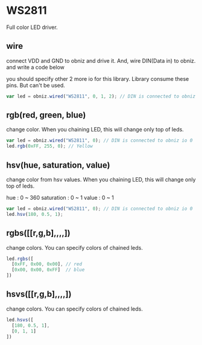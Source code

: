 # WS2811
Full color LED driver.


## wire
connect VDD and GND to obniz and drive it.
And, wire DIN(Data in) to obniz. and write a code below

you should specify other 2 more io for this library.
Library consume these pins. But can't be used.

```Javascript
var led = obniz.wired("WS2811", 0, 1, 2); // DIN is connected to obniz io 0. you can't use 1 and 2.
```

## rgb(red, green, blue)
change color.
When you chaining LED, this will change only top of leds.
```Javascript
var led = obniz.wired("WS2811", 0); // DIN is connected to obniz io 0
led.rgb(0xFF, 255, 0); // Yellow
```

## hsv(hue, saturation, value)
change color from hsv values.
When you chaining LED, this will change only top of leds.

hue : 0 ~ 360
saturation : 0 ~ 1
value : 0 ~ 1
```Javascript
var led = obniz.wired("WS2811", 0); // DIN is connected to obniz io 0
led.hsv(180, 0.5, 1);
```

## rgbs([[r,g,b],,,,])
change colors.
You can specify colors of chained leds.
```Javascript
led.rgbs([
  [0xFF, 0x00, 0x00], // red
  [0x00, 0x00, 0xFF]  // blue
])
```
## hsvs([[r,g,b],,,,])
change colors.
You can specify colors of chained leds.
```Javascript
led.hsvs([
  [180, 0.5, 1],
  [0, 1, 1]
])
```